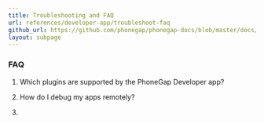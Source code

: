 ```yaml
---
title: Troubleshooting and FAQ
url: references/developer-app/troubleshoot-faq
github_url: https://github.com/phonegap/phonegap-docs/blob/master/docs/references/developer-app/10-troubleshoot-faq.html.md
layout: subpage
---
```


### FAQ

1. Which plugins are supported by the PhoneGap Developer app?
 
2. How do I debug my apps remotely? 

3. 
